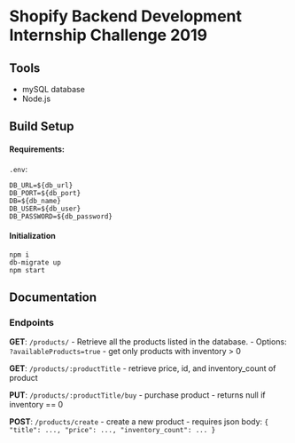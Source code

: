 # Shopify Backend Development Internship Challenge 2019

## Tools
 - mySQL database
 - Node.js

## Build Setup

#### Requirements:
`.env`:
 ```
 DB_URL=${db_url}
 DB_PORT=${db_port}
 DB=${db_name}
 DB_USER=${db_user}
 DB_PASSWORD=${db_password}
 ```

#### Initialization
```
npm i
db-migrate up
npm start
```

## Documentation
### Endpoints
**GET**: `/products/`
 	- Retrieve all the products listed in the database.
	- Options: `?availableProducts=true` - get only products with inventory > 0

**GET**: `/products/:productTitle`
	- retrieve price, id, and inventory_count of product

**PUT**: `/products/:productTitle/buy`
	- purchase product
	- returns null if inventory == 0

**POST**: `/products/create`
	- create a new product
	- requires json body:
		```
		{
			"title": ...,
			"price": ...,
			"inventory_count": ...
		}
		```

